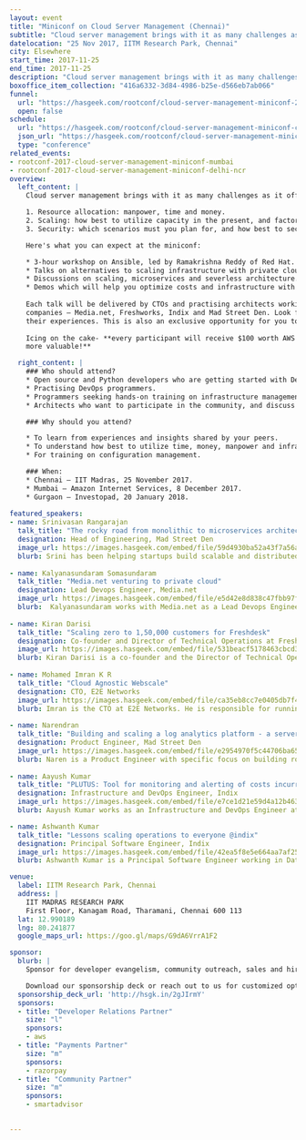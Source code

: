 ```yaml
---
layout: event
title: "Miniconf on Cloud Server Management (Chennai)"
subtitle: "Cloud server management brings with it as many challenges as it offers conveniences"
datelocation: "25 Nov 2017, IITM Research Park, Chennai"
city: Elsewhere
start_time: 2017-11-25
end_time: 2017-11-25
description: "Cloud server management brings with it as many challenges as it offers conveniences. It is time to unbundle questions on resource allocation, scaling, security, and more."
boxoffice_item_collection: "416a6332-3d84-4986-b25e-d566eb7ab066"
funnel:
  url: "https://hasgeek.com/rootconf/cloud-server-management-miniconf-2017/"
  open: false
schedule:
  url: "https://hasgeek.com/rootconf/cloud-server-management-miniconf-chennai-2017/schedule"
  json_url: "https://hasgeek.com/rootconf/cloud-server-management-miniconf-chennai-2017/schedule/json"
  type: "conference"
related_events:
- rootconf-2017-cloud-server-management-miniconf-mumbai
- rootconf-2017-cloud-server-management-miniconf-delhi-ncr
overview:
  left_content: |
    Cloud server management brings with it as many challenges as it offers conveniences. It is time to unbundle questions about:

    1. Resource allocation: manpower, time and money.
    2. Scaling: how best to utilize capacity in the present, and factors involved in planning for the future.
    3. Security: which scenarios must you plan for, and how best to secure your data, applications and systems?

    Here's what you can expect at the miniconf:

    * 3-hour workshop on Ansible, led by Ramakrishna Reddy of Red Hat. This workshop will help you get started with Ansible.
    * Talks on alternatives to scaling infrastructure with private cloud and cloud agnostic approaches.
    * Discussions on scaling, microservices and severless architecture.
    * Demos which will help you optimize costs and infrastructure with AWS
    
    Each talk will be delivered by CTOs and practising architects working on the roadmap to scaling infrastructure in their
    companies – Media.net, Freshworks, Indix and Mad Street Den. Look forward to real-world insights and war stories from
    their experiences. This is also an exclusive opportunity for you to network with them. 
    
    Icing on the cake- **every participant will receive $100 worth AWS credits at the end of the event. Your ticket just got
    more valuable!**

  right_content: |
    ### Who should attend?
    * Open source and Python developers who are getting started with DevOps.
    * Practising DevOps programmers.
    * Programmers seeking hands-on training on infrastructure management and virtualization.
    * Architects who want to participate in the community, and discuss their approaches.

    ### Why should you attend?

    * To learn from experiences and insights shared by your peers.
    * To understand how best to utilize time, money, manpower and infrastructural resources for your use-case.
    * For training on configuration management.

    ### When:
    * Chennai – IIT Madras, 25 November 2017.
    * Mumbai – Amazon Internet Services, 8 December 2017.
    * Gurgaon – Investopad, 20 January 2018.
    
featured_speakers:
- name: Srinivasan Rangarajan
  talk_title: "The rocky road from monolithic to microservices architecture"
  designation: Head of Engineering, Mad Street Den
  image_url: https://images.hasgeek.com/embed/file/59d4930ba52a43f7a56ae4e0d47b41f3
  blurb: Srini has been helping startups build scalable and distributed systems for the past 10+ years. Currently he is scaling AI to millions of retail consumers all over the world by making sure the Engineering team builds and delivers the best AI products at Mad Street Den.
  
- name: Kalyanasundaram Somasundaram
  talk_title: "Media.net venturing to private cloud"
  designation: Lead Devops Engineer, Media.net
  image_url: https://images.hasgeek.com/embed/file/e5d42e8d838c47fbb97fb1e53ea1a443
  blurb:  Kalyanasundaram works with Media.net as a Lead Devops Engineer.
  
- name: Kiran Darisi
  talk_title: "Scaling zero to 1,50,000 customers for Freshdesk"
  designation: Co-founder and Director of Technical Operations at Freshworks
  image_url: https://images.hasgeek.com/embed/file/531beacf5178463cbcd3ced76f1e0385
  blurb: Kiran Darisi is a co-founder and the Director of Technical Operations at Freshworks, a B2B SaaS startup which provides refreshing business software for the world. He was previously a Member Technical Staff at ZOHO Corp. Kiran has been with Freshworks ever since it was Freshdesk, and has seen the technical operations scale from 0 to what it is today.
  
- name: Mohamed Imran K R 
  talk_title: "Cloud Agnostic Webscale"
  designation: CTO, E2E Networks
  image_url: https://images.hasgeek.com/embed/file/ca35eb8cc7e0405db7f4dad8ca7b5cfa
  blurb: Imran is the CTO at E2E Networks. He is responsible for running the cloud operations. He's a firm believer in Free and open source software.
  
- name: Narendran
  talk_title: "Building and scaling a log analytics platform - a serverless approach"
  designation: Product Engineer, Mad Street Den
  image_url: https://images.hasgeek.com/embed/file/e2954970f5c44706ba65078fb2e37a80
  blurb: Naren is a Product Engineer with specific focus on building robust backend and scalable systems. He works on open source projects in his spare time. He loves speaking at tech conferences and currently helping MadStreetDen in scaling their Artifical Intelligence products. In his 4 years of industry experience he’s worn plenty of hats- like the one of a Trainer, Embedded Engineer and Backend/Product Engineer and sometimes even helmets- when he’s out cycling. When he’s not stirring up code, you can find him whipping up a delicious gluten-free treat or travelling/cycling.
  
- name: Aayush Kumar 
  talk_title: "PLUTUS: Tool for monitoring and alerting of costs incurred on AWS"
  designation: Infrastructure and DevOps Engineer, Indix
  image_url: https://images.hasgeek.com/embed/file/e7ce1d21e59d4a12b46357557eb64c89
  blurb: Aayush Kumar works as an Infrastructure and DevOps Engineer at Indix. He focuses on automating the unautomated and is always curious to understand systems if not contribute to it.

- name: Ashwanth Kumar
  talk_title: "Lessons scaling operations to everyone @indix"
  designation: Principal Software Engineer, Indix
  image_url: https://images.hasgeek.com/embed/file/42ea5f8e5e664aa7af252f85aa1bf32e
  blurb: Ashwanth Kumar is a Principal Software Engineer working in Data Ingestion Team @indix. While he’s not fiddling with distributed Systems and data. He contributes to Open Source and helps organises meetups and tech events in the City. He writes Scala at work and Go at home.

venue:
  label: IITM Research Park, Chennai
  address: |
    IIT MADRAS RESEARCH PARK
    First Floor, Kanagam Road, Tharamani, Chennai 600 113
  lat: 12.990189
  lng: 80.241877
  google_maps_url: https://goo.gl/maps/G9dA6VrrA1F2

sponsor:
  blurb: |
    Sponsor for developer evangelism, community outreach, sales and hiring.

    Download our sponsorship deck or reach out to us for customized options at [info@hasgeek.com](mailto:info@hasgeek.com)
  sponsorship_deck_url: 'http://hsgk.in/2gJIrmY'
  sponsors:
  - title: "Developer Relations Partner"
    size: "l"
    sponsors:
    - aws
  - title: "Payments Partner"
    size: "m"
    sponsors:
    - razorpay    
  - title: "Community Partner"
    size: "m"
    sponsors:
    - smartadvisor    
    

---
```

